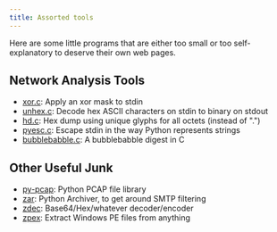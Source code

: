 ```yaml
---
title: Assorted tools
---
```


Here are some little programs that are either too small or too
self-explanatory to deserve their own web pages.

Network Analysis Tools
----------------------
* [xor.c](xor.c): Apply an xor mask to stdin
* [unhex.c](unhex.c): Decode hex ASCII characters on stdin to binary on stdout
* [hd.c](hd.c): Hex dump using unique glyphs for all octets (instead of ".")
* [pyesc.c](pyesc.c): Escape stdin in the way Python represents strings
* [bubblebabble.c](bubblebabble.c): A bubblebabble digest in C

Other Useful Junk
-----------------
* [py-pcap](/py-pcap.html): Python PCAP file library
* [zar](zar): Python Archiver, to get around SMTP filtering
* [zdec](zdec): Base64/Hex/whatever decoder/encoder
* [zpex](zpex): Extract Windows PE files from anything
